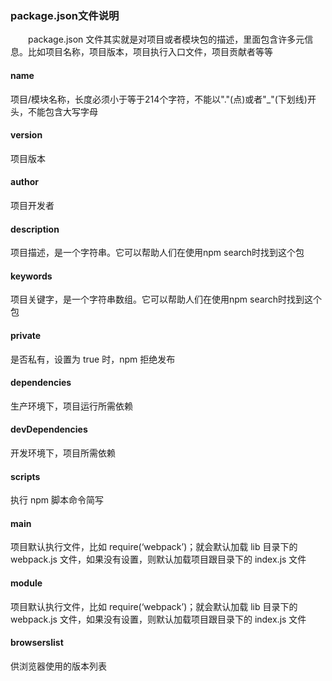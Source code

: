 ### package.json文件说明
&emsp;&emsp;package.json 文件其实就是对项目或者模块包的描述，里面包含许多元信息。比如项目名称，项目版本，项目执行入口文件，项目贡献者等等
#### name
项目/模块名称，长度必须小于等于214个字符，不能以"."(点)或者"_"(下划线)开头，不能包含大写字母
#### version
项目版本
#### author
项目开发者
#### description 
项目描述，是一个字符串。它可以帮助人们在使用npm search时找到这个包
#### keywords
项目关键字，是一个字符串数组。它可以帮助人们在使用npm search时找到这个包
#### private
是否私有，设置为 true 时，npm 拒绝发布
#### dependencies
生产环境下，项目运行所需依赖
#### devDependencies
开发环境下，项目所需依赖
#### scripts
执行 npm 脚本命令简写
#### main
项目默认执行文件，比如 require(‘webpack’)；就会默认加载 lib 目录下的 webpack.js
文件，如果没有设置，则默认加载项目跟目录下的 index.js 文件
#### module
项目默认执行文件，比如 require(‘webpack’)；就会默认加载 lib 目录下的 webpack.js
文件，如果没有设置，则默认加载项目跟目录下的 index.js 文件
#### browserslist
供浏览器使用的版本列表
